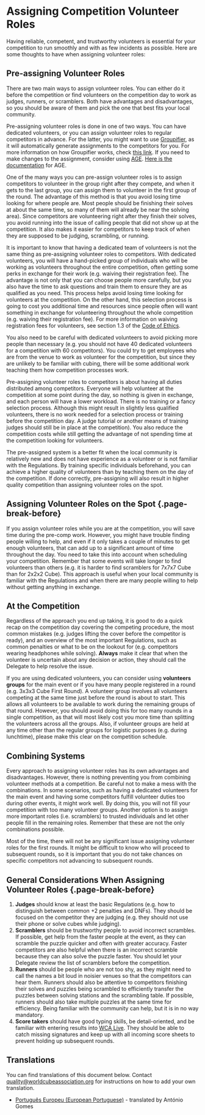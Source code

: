 # Assigning Competition Volunteer Roles

Having reliable, competent, and trustworthy volunteers is essential for your competition to run smoothly and with as few incidents as possible. Here are some thoughts to have when assigning volunteer roles:

## Pre-assigning Volunteer Roles

There are two main ways to assign volunteer roles. You can either do it before the competition or find volunteers on the competition day to work as judges, runners, or scramblers. Both have advantages and disadvantages, so you should be aware of them and pick the one that best fits your local community.

Pre-assigning volunteer roles is done in one of two ways. You can have dedicated volunteers, or you can assign volunteer roles to regular competitors in advance. For the latter, you might want to use [Groupifier](https://groupifier.jonatanklosko.com/), as it will automatically generate assignments to the competitors for you. For more information on how Groupifier works, check [this link](https://github.com/jonatanklosko/groupifier/wiki/Guide). If you need to make changes to the assignment, consider using [AGE](https://goosly.github.io/AGE/). [Here is the documentation](https://github.com/Goosly/AGE/wiki) for AGE.

One of the many ways you can pre-assign volunteer roles is to assign competitors to volunteer in the group right after they compete, and when it gets to the last group, you can assign them to volunteer in the first group of the round. The advantage of this method is that you avoid losing time looking for where people are. Most people should be finishing their solves at about the same time, so many of them will already be near the solving area). Since competitors are volunteering right after they finish their solves, you avoid running into the issue of calling people that did not show up at the competition. It also makes it easier for competitors to keep track of when they are supposed to be judging, scrambling, or running.

It is important to know that having a dedicated team of volunteers is not the same thing as pre-assigning volunteer roles to competitors. With dedicated volunteers, you will have a hand-picked group of individuals who will be working as volunteers throughout the entire competition, often getting some perks in exchange for their work (e.g. waiving their registration fee). The advantage is not only that you can choose people more carefully, but you also have the time to ask questions and train them to ensure they are as qualified as you need. This process helps avoid losing time looking for volunteers at the competition. On the other hand, this selection process is going to cost you additional time and resources since people often will want something in exchange for volunteering throughout the whole competition (e.g. waiving their registration fee). For more information on waiving registration fees for volunteers, see section 1.3 of the [Code of Ethics](wcadoc{documents/Code%20of%20Ethics.pdf}).

You also need to be careful with dedicated volunteers to avoid picking more people than necessary (e.g. you should not have 40 dedicated volunteers for a competition with 60 competitors). You could try to get employees who are from the venue to work as volunteer for the competition, but since they are unlikely to be familiar with cubing, there will be some additional work teaching them how competition processes work.

Pre-assigning volunteer roles to competitors is about having all duties distributed among competitors. Everyone will help volunteer at the competition at some point during the day, so nothing is given in exchange, and each person will have a lower workload. There is no training or a fancy selection process. Although this might result in slightly less qualified volunteers, there is no work needed for a selection process or training before the competition day. A judge tutorial or another means of training judges should still be in place at the competition). You also reduce the competition costs while still getting the advantage of not spending time at the competition looking for volunteers.

The pre-assigned system is a better fit when the local community is relatively new and does not have experience as a volunteer or is not familiar with the Regulations. By training specific individuals beforehand, you can achieve a higher quality of volunteers than by teaching them on the day of the competition. If done correctly, pre-assigning will also result in higher quality competition than assigning volunteer roles on the spot.

## Assigning Volunteer Roles on the Spot {.page-break-before}

If you assign volunteer roles while you are at the competition, you will save time during the pre-comp work. However, you might have trouble finding people willing to help, and even if it only takes a couple of minutes to get enough volunteers, that can add up to a significant amount of time throughout the day. You need to take this into account when scheduling your competition. Remember that some events will take longer to find volunteers than others (e.g. it is harder to find scramblers for 7x7x7 Cube than for 2x2x2 Cube). This approach is useful when your local community is familiar with the Regulations and when there are many people willing to help without getting anything in exchange.

## At the Competition

Regardless of the approach you end up taking, it is good to do a quick recap on the competition day covering the competing procedure, the most common mistakes (e.g. judges lifting the cover before the competitor is ready), and an overview of the most important Regulations, such as common penalties or what to be on the lookout for (e.g. competitors wearing headphones while solving). **Always** make it clear that when the volunteer is uncertain about any decision or action, they should call the Delegate to help resolve the issue.

If you are using dedicated volunteers, you can consider using **volunteers groups** for the main event or if you have many people registered in a round (e.g. 3x3x3 Cube First Round). A volunteer group involves all volunteers competing at the same time just before the round is about to start. This allows all volunteers to be available to work during the remaining groups of that round. However, you should avoid doing this for too many rounds in a single competition, as that will most likely cost you more time than splitting the volunteers across all the groups. Also, if volunteer groups are held at any time other than the regular groups for logistic purposes (e.g. during lunchtime), please make this clear on the competition schedule.

## Combining Systems

Every approach to assigning volunteer roles has its own advantages and disadvantages. However, there is nothing preventing you from combining volunteer methods at a competition. Be careful not to make a mess with the combinations. In some scenarios, such as having a dedicated volunteers for the main event and having some competitors fulfill volunteer duties too during other events, it might work well. By doing this, you will not fill your competition with too many volunteer groups. Another option is to assign more important roles (i.e. scramblers) to trusted individuals and let other people fill in the remaining roles. Remember that these are not the only combinations possible.

Most of the time, there will not be any significant issue assigning volunteer roles for the first rounds. It might be difficult to know who will proceed to subsequent rounds, so it is important that you do not take chances on specific competitors not advancing to subsequent rounds.

## General Considerations When Assigning Volunteer Roles {.page-break-before}

1. **Judges** should know at least the basic Regulations (e.g. how to distinguish between common +2 penalties and DNFs). They should be focused on the competitor they are judging (e.g. they should not use their phone or solve cubes while judging).
2. **Scramblers** should be trustworthy people to avoid incorrect scrambles. If possible, get help from the faster people at the event, as they can scramble the puzzle quicker and often with greater accuracy. Faster competitors are also helpful when there is an incorrect scramble because they can also solve the puzzle faster. You should let your Delegate review the list of scramblers before the competition.
3. **Runners** should be people who are not too shy, as they might need to call the names a bit loud in noisier venues so that the competitors can hear them. Runners should also be attentive to competitors finishing their solves and puzzles being scrambled to efficiently transfer the puzzles between solving stations and the scrambling table. If possible, runners should also take multiple puzzles at the same time for efficiency. Being familiar with the community can help, but it is in no way mandatory.
4. **Score takers** should have good typing skills, be detail-oriented, and be familiar with entering results into [WCA Live](https://live.worldcubeassociation.org/). They should be able to catch missing signatures and keep up with all incoming score sheets to prevent holding up subsequent rounds.

<div class="spacer"></div>

## Translations

You can find translations of this document below. Contact [quality@worldcubeassociation.org](mailto:quality@worldcubeassociation.org) for instructions on how to add your own translation.

- [Português Europeu (European Portuguese)](wcadoc{edudoc/organizer-guidelines/pt/competition-volunteers.pdf}) - translated by António Gomes
